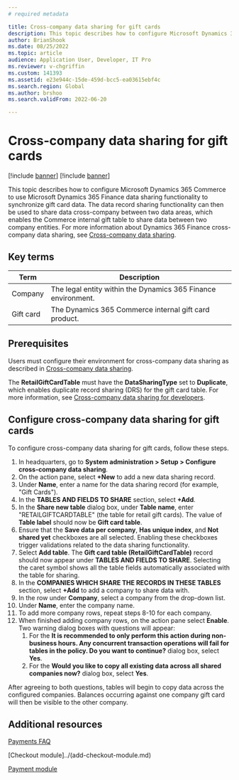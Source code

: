 ```yaml
---
# required metadata

title: Cross-company data sharing for gift cards
description: This topic describes how to configure Microsoft Dynamics 365 Commerce to use Microsoft Dynamics 365 Finance data sharing functionality across data areas for syncing gift card data.
author: BrianShook
ms.date: 08/25/2022
ms.topic: article
audience: Application User, Developer, IT Pro
ms.reviewer: v-chgriffin
ms.custom: 141393
ms.assetid: e23e944c-15de-459d-bcc5-ea03615ebf4c
ms.search.region: Global
ms.author: brshoo
ms.search.validFrom: 2022-06-20

---
```


# Cross-company data sharing for gift cards

[!include [banner](../includes/banner.md)]
[!include [banner](../includes/preview-banner.md)]

This topic describes how to configure Microsoft Dynamics 365 Commerce to use Microsoft Dynamics 365 Finance data sharing functionality to synchronize gift card data. The data record sharing functionality can then be used to share data cross-company between two data areas, which enables the Commerce internal gift table to share data between two company entities. For more information about Dynamics 365 Finance cross-company data sharing, see [Cross-company data sharing](/dynamics365/fin-ops-core/dev-itpro/sysadmin/cross-company-data-sharing).

## Key terms

| Term | Description |
|---|---|
| Company | The legal entity within the Dynamics 365 Finance environment. |
| Gift card | The Dynamics 365 Commerce internal gift card product. |

## Prerequisites

Users must configure their environment for cross-company data sharing as described in [Cross-company data sharing](/dynamics365/fin-ops-core/dev-itpro/sysadmin/cross-company-data-sharing).

The **RetailGiftCardTable** must have the **DataSharingType** set to **Duplicate**, which enables duplicate record sharing (DRS) for the gift card table. For more information, see [Cross-company data sharing for developers](/dynamics365/fin-ops-core/dev-itpro/sysadmin/drs-srs-dev).

## Configure cross-company data sharing for gift cards

To configure cross-company data sharing for gift cards, follow these steps.

1. In headquarters, go to **System administration \> Setup \> Configure cross-company data sharing**.
1. On the action pane, select **+New** to add a new data sharing record.
1. Under **Name**, enter a name for the data sharing record (for example, "Gift Cards").
1. In the **TABLES AND FIELDS TO SHARE** section, select **+Add**.
1. In the **Share new table** dialog box, under **Table name**, enter "RETAILGIFTCARDTABLE" (the table for retail gift cards). The value of **Table label** should now be **Gift card table**.
1. Ensure that the **Save data per company**, **Has unique index**, and **Not shared yet** checkboxes are all selected. Enabling these checkboxes trigger validations related to the data sharing functionality.
1. Select **Add table**. The **Gift card table (RetailGiftCardTable)** record should now appear under **TABLES AND FIELDS TO SHARE**. Selecting the caret symbol shows all the table fields automatically associated with the table for sharing.
1. In the **COMPANIES WHICH SHARE THE RECORDS IN THESE TABLES** section, select **+Add** to add a company to share data with.
1. In the row under **Company**, select a company from the drop-down list.
1. Under **Name**, enter the company name.
1. To add more company rows, repeat steps 8-10 for each company.
1. When finished adding company rows, on the action pane select **Enable**. Two warning dialog boxes with questions will appear:
    1. For the **It is recommended to only perform this action during non-business hours. Any concurrent transaction operations will fail for tables in the policy. Do you want to continue?** dialog box, select **Yes**.
    1. For the **Would you like to copy all existing data across all shared companies now?** dialog box, select **Yes**.

After agreeing to both questions, tables will begin to copy data across the configured companies. Balances occurring against one company gift card will then be visible to the other company.

## Additional resources

[Payments FAQ](payments-retail.md)

[Checkout module]../(add-checkout-module.md)

[Payment module](../payment-module.md)
